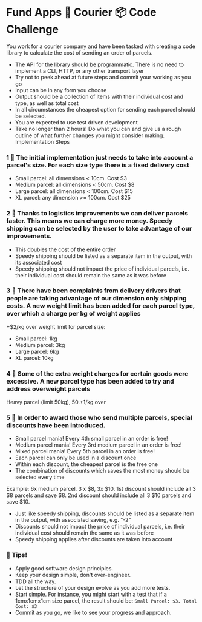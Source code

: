 # Fund Apps 🦖 Courier 📦 Code Challenge


You work for a courier company and have been tasked with creating a code library to calculate the cost of sending an order of parcels. 

-  The API for the library should be programmatic. There is no need to implement a CLI, HTTP, or any other transport layer 
-  Try not to peek ahead at future steps and commit your working as you go 
-  Input can be in any form you choose 
-  Output should be a collection of items with their individual cost and type, as well as total cost 
-  In all circumstances the cheapest option for sending each parcel should be selected. 
-  You are expected to use test driven development 
-  Take no longer than 2 hours! Do what you can and give us a rough outline of what further changes you might consider making. 
Implementation Steps 


### 1 :money_with_wings: ​The initial implementation just needs to take into account a parcel's size. For each size type there is a fixed delivery cost 

-  Small parcel: all dimensions < 10cm. Cost $3 
-  Medium parcel: all dimensions < 50cm. Cost $8 
-  Large parcel: all dimensions < 100cm. Cost $15 
-  XL parcel: any dimension >= 100cm. Cost $25 


### 2 :money_with_wings: ​Thanks to logistics improvements we can deliver parcels faster. This means we can charge more money. Speedy shipping can be selected by the user to take advantage of our improvements. 

-  This doubles the cost of the entire order 
-  Speedy shipping should be listed as a separate item in the output, with its associated cost 
-  Speedy shipping should not impact the price of individual parcels, i.e. their individual cost should remain the same as it was before 


### 3 :money_with_wings: ​There have been complaints from delivery drivers that people are taking advantage of our dimension only shipping costs. A new weight limit has been added for each parcel type, over which a charge per kg of weight applies 
+$2/kg over weight limit for parcel size: 

-  Small parcel: 1kg 
-  Medium parcel: 3kg 
-  Large parcel: 6kg 
-  XL parcel: 10kg 


### 4 :money_with_wings: ​Some of the extra weight charges for certain goods were excessive. A new parcel type has been added to try and address overweight parcels 

Heavy parcel (limit 50kg), $50. +$1/kg over 


### 5 :money_with_wings: ​In order to award those who send multiple parcels, special discounts have been introduced. 

-  Small parcel mania! Every 4th small parcel in an order is free! 
-  Medium parcel mania! Every 3rd medium parcel in an order is free! 
-  Mixed parcel mania! Every 5th parcel in an order is free! 
-  Each parcel can only be used in a discount once 
-  Within each discount, the cheapest parcel is the free one 
-  The combination of discounts which saves the most money should be selected every time 


Example: 6x medium parcel. 3 x $8, 3x $10. 1st discount should include all 3 $8 parcels and save $8. 2nd discount should include all 3 $10 parcels and save $10. 


-  Just like speedy shipping, discounts should be listed as a separate item in the output, with associated saving, e.g. "-2" 
-  Discounts should not impact the price of individual parcels, i.e. their individual cost should remain the same as it was before 
-  Speedy shipping applies after discounts are taken into account 


###  :money_with_wings: Tips! 


*  Apply good software design principles. 
*  Keep your design simple, don't over-engineer. 
*  TDD all the way. 
*  Let the structure of your design evolve as you add more tests. 
*  Start simple. For instance, you might start with a test that if a 1cmx1cmx1cm size parcel, the result should be: `Small Parcel: $3. Total Cost: $3` 
*  Commit as you go, we like to see your progress and approach. 

